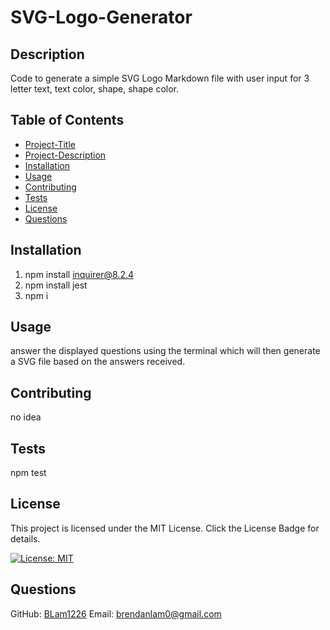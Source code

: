 # SVG-Logo-Generator

## Description 
  Code to generate a simple SVG Logo Markdown file with user input for 3 letter text, text color, shape, shape color. 

## Table of Contents
* [Project-Title](#project-title)
* [Project-Description](#project-description)
* [Installation](#installation)
* [Usage](#usage)
* [Contributing](#contributing)
* [Tests](#tests)
* [License](#license)
* [Questions](#questions)

## Installation
1. npm install inquirer@8.2.4
2. npm install jest
3. npm i

## Usage
answer the displayed questions using the terminal which will then generate a SVG file based on the answers received.

## Contributing
no idea

## Tests
  npm test

## License
This project is licensed under the MIT License. Click the License Badge for details.

[![License: MIT](https://img.shields.io/badge/License-MIT-blue.svg)](https://opensource.org/licenses/MIT)

## Questions
  GitHub: [BLam1226](https://github.com/BLam1226)
  Email: brendanlam0@gmail.com

